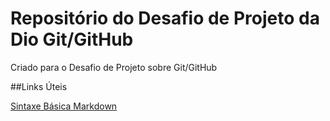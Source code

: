 # Repositório do Desafio de Projeto da Dio Git/GitHub
Criado para o Desafio de Projeto sobre Git/GitHub

##Links Úteis

[Sintaxe Básica Markdown](https://www.markdownguide.org/basic-syntax/)
